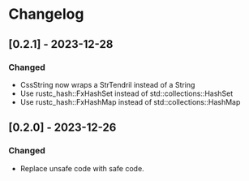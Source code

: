 # Changelog

## [0.2.1] - 2023-12-28
### Changed
- CssString now wraps a StrTendril instead of a String
- Use rustc_hash::FxHashSet instead of std::collections::HashSet
- Use rustc_hash::FxHashMap instead of std::collections::HashMap

## [0.2.0] - 2023-12-26
### Changed
- Replace unsafe code with safe code.
